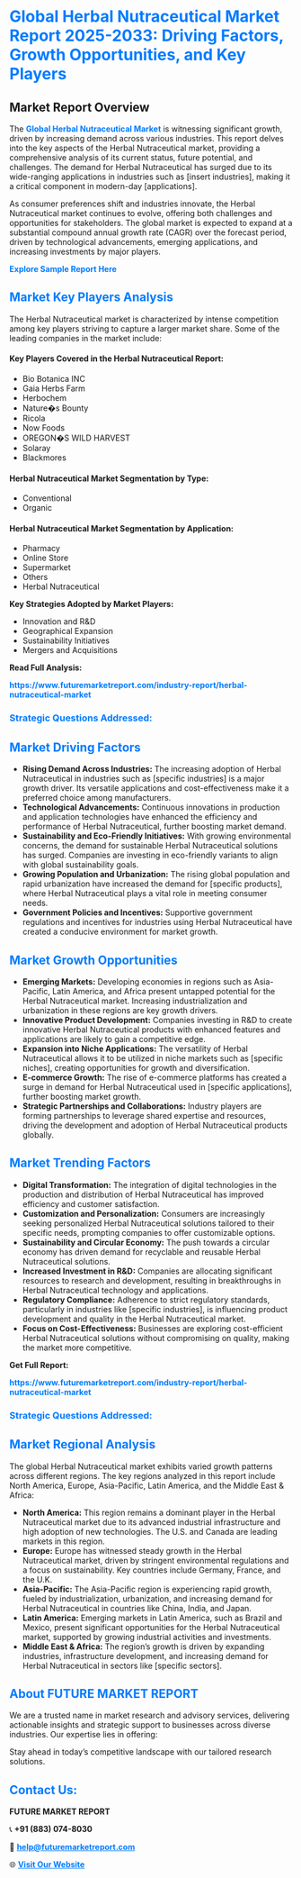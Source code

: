 <h1 style="color: #007BFF;">Global Herbal Nutraceutical Market Report 2025-2033: Driving Factors, Growth Opportunities, and Key Players</h1>

<section id="overview">
<h2>Market Report Overview</h2>
<p>The <a href="https://www.futuremarketreport.com/industry-report/herbal-nutraceutical-market" style="color: #007BFF; text-decoration: none;"><strong>Global Herbal Nutraceutical Market</strong></a> is witnessing significant growth, driven by increasing demand across various industries. This report delves into the key aspects of the Herbal Nutraceutical market, providing a comprehensive analysis of its current status, future potential, and challenges. The demand for Herbal Nutraceutical has surged due to its wide-ranging applications in industries such as [insert industries], making it a critical component in modern-day [applications].</p>
<p>As consumer preferences shift and industries innovate, the Herbal Nutraceutical market continues to evolve, offering both challenges and opportunities for stakeholders. The global market is expected to expand at a substantial compound annual growth rate (CAGR) over the forecast period, driven by technological advancements, emerging applications, and increasing investments by major players.</p>
</section>

<section id="overview">
<p><a href="https://www.futuremarketreport.com/request-sample/reportId=123667" style="color: #007BFF; text-decoration: none;"><strong>Explore Sample Report Here</strong></a></p>
</section>

<section id="key-players">
<h2 style="color: #007BFF;">Market Key Players Analysis</h2>
<p>The Herbal Nutraceutical market is characterized by intense competition among key players striving to capture a larger market share. Some of the leading companies in the market include:</p>
<h4>Key Players Covered in the Herbal Nutraceutical Report:</h4>
<ul><li>Bio Botanica INC</li><li>Gaia Herbs Farm</li><li>Herbochem</li><li>Nature�s Bounty</li><li>Ricola</li><li>Now Foods</li><li>OREGON�S WILD HARVEST</li><li>Solaray</li><li>Blackmores</li></ul>
<h4>Herbal Nutraceutical Market Segmentation by Type:</h4>
<ul><li>Conventional</li><li>Organic</li></ul>

<h4>Herbal Nutraceutical Market Segmentation by Application:</h4>
<ul><li>Pharmacy</li><li>Online Store</li><li>Supermarket</li><li>Others</li><li>Herbal Nutraceutical</li></ul>
<p><strong>Key Strategies Adopted by Market Players:</strong></p>
<ul>
<li>Innovation and R&D</li>
<li>Geographical Expansion</li>
<li>Sustainability Initiatives</li>
<li>Mergers and Acquisitions</li>
</ul>
</section>

<section>
<p><strong>Read Full Analysis: </strong></p><a href="https://www.futuremarketreport.com/industry-report/herbal-nutraceutical-market" style="color: #007BFF; text-decoration: none;"><strong>https://www.futuremarketreport.com/industry-report/herbal-nutraceutical-market</strong></a>
<h3 style="color: #007BFF;">Strategic Questions Addressed:</h3>
</section>

<section id="driving-factors">
<h2 style="color: #007BFF;">Market Driving Factors</h2>
<ul>
<li><strong>Rising Demand Across Industries:</strong> The increasing adoption of Herbal Nutraceutical in industries such as [specific industries] is a major growth driver. Its versatile applications and cost-effectiveness make it a preferred choice among manufacturers.</li>
<li><strong>Technological Advancements:</strong> Continuous innovations in production and application technologies have enhanced the efficiency and performance of Herbal Nutraceutical, further boosting market demand.</li>
<li><strong>Sustainability and Eco-Friendly Initiatives:</strong> With growing environmental concerns, the demand for sustainable Herbal Nutraceutical solutions has surged. Companies are investing in eco-friendly variants to align with global sustainability goals.</li>
<li><strong>Growing Population and Urbanization:</strong> The rising global population and rapid urbanization have increased the demand for [specific products], where Herbal Nutraceutical plays a vital role in meeting consumer needs.</li>
<li><strong>Government Policies and Incentives:</strong> Supportive government regulations and incentives for industries using Herbal Nutraceutical have created a conducive environment for market growth.</li>
</ul>
</section>

<section id="growth-opportunities">
<h2 style="color: #007BFF;">Market Growth Opportunities</h2>
<ul>
<li><strong>Emerging Markets:</strong> Developing economies in regions such as Asia-Pacific, Latin America, and Africa present untapped potential for the Herbal Nutraceutical market. Increasing industrialization and urbanization in these regions are key growth drivers.</li>
<li><strong>Innovative Product Development:</strong> Companies investing in R&D to create innovative Herbal Nutraceutical products with enhanced features and applications are likely to gain a competitive edge.</li>
<li><strong>Expansion into Niche Applications:</strong> The versatility of Herbal Nutraceutical allows it to be utilized in niche markets such as [specific niches], creating opportunities for growth and diversification.</li>
<li><strong>E-commerce Growth:</strong> The rise of e-commerce platforms has created a surge in demand for Herbal Nutraceutical used in [specific applications], further boosting market growth.</li>
<li><strong>Strategic Partnerships and Collaborations:</strong> Industry players are forming partnerships to leverage shared expertise and resources, driving the development and adoption of Herbal Nutraceutical products globally.</li>
</ul>
</section>

<section id="trending-factors">
<h2 style="color: #007BFF;">Market Trending Factors</h2>
<ul>
<li><strong>Digital Transformation:</strong> The integration of digital technologies in the production and distribution of Herbal Nutraceutical has improved efficiency and customer satisfaction.</li>
<li><strong>Customization and Personalization:</strong> Consumers are increasingly seeking personalized Herbal Nutraceutical solutions tailored to their specific needs, prompting companies to offer customizable options.</li>
<li><strong>Sustainability and Circular Economy:</strong> The push towards a circular economy has driven demand for recyclable and reusable Herbal Nutraceutical solutions.</li>
<li><strong>Increased Investment in R&D:</strong> Companies are allocating significant resources to research and development, resulting in breakthroughs in Herbal Nutraceutical technology and applications.</li>
<li><strong>Regulatory Compliance:</strong> Adherence to strict regulatory standards, particularly in industries like [specific industries], is influencing product development and quality in the Herbal Nutraceutical market.</li>
<li><strong>Focus on Cost-Effectiveness:</strong> Businesses are exploring cost-efficient Herbal Nutraceutical solutions without compromising on quality, making the market more competitive.</li>
</ul>
</section>

<section>
<p><strong>Get Full Report: </strong></p><a href="https://www.futuremarketreport.com/industry-report/herbal-nutraceutical-market" style="color: #007BFF; text-decoration: none;"><strong>https://www.futuremarketreport.com/industry-report/herbal-nutraceutical-market</strong></a>
<h3 style="color: #007BFF;">Strategic Questions Addressed:</h3>
</section>


<section id="regional-analysis">
<h2 style="color: #007BFF;">Market Regional Analysis</h2>
<p>The global Herbal Nutraceutical market exhibits varied growth patterns across different regions. The key regions analyzed in this report include North America, Europe, Asia-Pacific, Latin America, and the Middle East & Africa:</p>
<ul>
<li><strong>North America:</strong> This region remains a dominant player in the Herbal Nutraceutical market due to its advanced industrial infrastructure and high adoption of new technologies. The U.S. and Canada are leading markets in this region.</li>
<li><strong>Europe:</strong> Europe has witnessed steady growth in the Herbal Nutraceutical market, driven by stringent environmental regulations and a focus on sustainability. Key countries include Germany, France, and the U.K.</li>
<li><strong>Asia-Pacific:</strong> The Asia-Pacific region is experiencing rapid growth, fueled by industrialization, urbanization, and increasing demand for Herbal Nutraceutical in countries like China, India, and Japan.</li>
<li><strong>Latin America:</strong> Emerging markets in Latin America, such as Brazil and Mexico, present significant opportunities for the Herbal Nutraceutical market, supported by growing industrial activities and investments.</li>
<li><strong>Middle East & Africa:</strong> The region’s growth is driven by expanding industries, infrastructure development, and increasing demand for Herbal Nutraceutical in sectors like [specific sectors].</li>
</ul>
</section>

<footer>
<h2 style="color: #007BFF;">About FUTURE MARKET REPORT</h2>
<p>We are a trusted name in market research and advisory services, delivering actionable insights and strategic support to businesses across diverse industries. Our expertise lies in offering:</p>

<p>Stay ahead in today’s competitive landscape with our tailored research solutions.</p>

<h2 style="color: #007BFF;">Contact Us:</h2>
<p><strong>FUTURE MARKET REPORT</strong></p>
<p>📞 <strong>+91 (883) 074-8030</strong></p>
<p>📧 <strong><a href="mailto:help@futuremarketreport.com" style="color: #007BFF;">help@futuremarketreport.com</a></strong></p>
<p>🌐 <strong><a href="https://www.futuremarketreport.com/" style="color: #007BFF;">Visit Our Website</a></strong></p>
</footer>